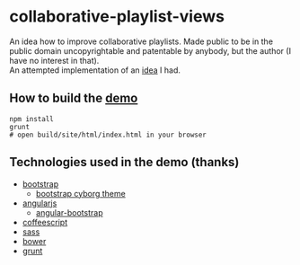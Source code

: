 collaborative-playlist-views
============================

An idea how to improve collaborative playlists. Made public to be in the public domain uncopyrightable and patentable by anybody, but the author (I have no interest in that).  
An attempted implementation of an [idea](https://docs.google.com/document/d/1lvY537b8gSbE4n9T8fnSjYM9SdPRt8OSx-ljmpWv0Eg) I had.

How to build the [demo](http://loveisgrief.github.io/collaborative-playlist-views/)
-----------------------------

```shell
npm install
grunt
# open build/site/html/index.html in your browser
```

Technologies used in the demo (thanks)
---------------------------------------

 - [bootstrap](http://getbootstrap.com/)
   - [bootstrap cyborg theme](https://github.com/thomaspark/bootswatch/)
 - [angularjs](http://www.angularjs.org/)
   - [angular-bootstrap](http://angular-ui.github.com/bootstrap/)
 - [coffeescript](http://coffeescript.org/)
 - [sass](http://sass-lang.com/)
 - [bower](http://bower.io/)
 - [grunt](http://gruntjs.com/)
